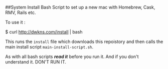 ##System Install
Bash Script to set up a new mac with Homebrew, Cask, RMV, Rails etc.

To use it :

   $ curl http://dwkns.com/install | bash

This runs the `install` file which downloads this repoistory and then calls the main install script `main-install-script.sh`.

As with all bash scripts ***read it*** before you run it. And if you don't understand it. DON'T RUN IT.

